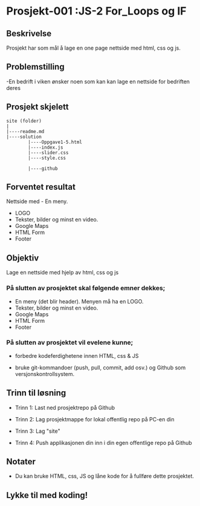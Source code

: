 # Prosjekt-001 :JS-2 For_Loops og IF

## Beskrivelse
Prosjekt har som mål å lage en one page nettside med html, css og js.

## Problemstilling

-En bedrift i viken ønsker noen som kan kan lage en nettside for bedriften deres

## Prosjekt skjelett 

```
site (folder)
|
|----readme.md                   
|----solution
        |----Oppgave1-5.html  
        |----index.js
        |----slider.css
        |----style.css

        |----github 
```

## Forventet resultat

Nettside med -	En meny. 
-   LOGO
-	Tekster, bilder og minst en video.
-	Google Maps
-	HTML Form
-	Footer


## Objektiv

Lage en nettside med hjelp av html, css og js

### På slutten av prosjektet skal følgende emner dekkes;

-	En meny (det blir header). Menyen må ha en LOGO.
-	Tekster, bilder og minst en video.
-	Google Maps
-	HTML Form
-	Footer



### På slutten av prosjektet vil evelene kunne;

- forbedre kodeferdighetene innen HTML, css & JS

- bruke git-kommandoer (push, pull, commit, add osv.) og Github som versjonskontrollsystem.

## Trinn til løsning
  
- Trinn 1: Last ned prosjektrepo på Github

- Trinn 2: Lag prosjektmappe for lokal offentlig repo på PC-en din

- Trinn 3: Lag "site"
	
- Trinn 4: Push applikasjonen din inn i din egen offentlige repo på Github

## Notater

- Du kan bruke HTML, css, JS og låne kode for å fullføre dette prosjektet.


## Lykke til med koding!

